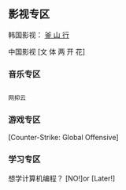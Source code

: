 ## 影视专区

韩国影视： [釜 山 行 ](https://movie.douban.com/subject/25986180/)

中国影视 [文 体 两 开 花]

### 音乐专区

```markdown

网抑云

```

### 游戏专区

 [Counter-Strike: Global Offensive] 

### 学习专区

想学计算机编程？ [NO!]or [Later!]

